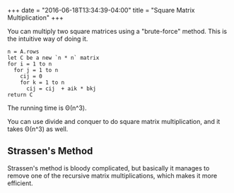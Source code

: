 +++
date = "2016-06-18T13:34:39-04:00"
title = "Square Matrix Multiplication"
+++

You can multiply two square matrices using a "brute-force" method. This is the intuitive way of doing it.

```
n = A.rows
let C be a new `n * n` matrix
for i = 1 to n
  for j = 1 to n
    cij = 0
    for k = 1 to n
      cij = cij  + aik * bkj
return C
```

The running time is Θ(n^3).

You can use divide and conquer to do square matrix multiplication, and it takes Θ(n^3) as well.


## Strassen's Method

Strassen's method is bloody complicated, but basically it manages to remove one of the recursive matrix multiplications, which makes it more efficient.
